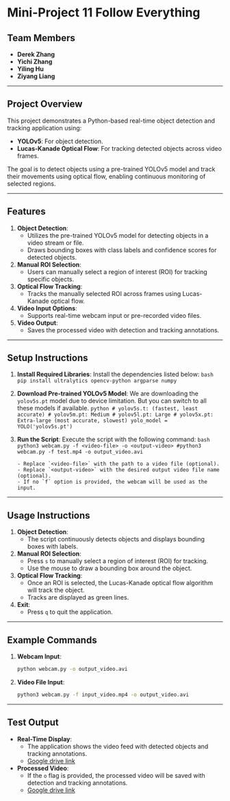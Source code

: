 # Mini-Project 11 Follow Everything

## Team Members

- **Derek Zhang**
- **Yichi Zhang**
- **Yiling Hu**
- **Ziyang Liang**

---

## **Project Overview**

This project demonstrates a Python-based real-time object detection and tracking application using:

- **YOLOv5**: For object detection.
- **Lucas-Kanade Optical Flow**: For tracking detected objects across video frames.

The goal is to detect objects using a pre-trained YOLOv5 model and track their movements using optical flow, enabling continuous monitoring of selected regions.

---

## **Features**

1. **Object Detection**:
   - Utilizes the pre-trained YOLOv5 model for detecting objects in a video stream or file.
   - Draws bounding boxes with class labels and confidence scores for detected objects.
2. **Manual ROI Selection**:
   - Users can manually select a region of interest (ROI) for tracking specific objects.
3. **Optical Flow Tracking**:
   - Tracks the manually selected ROI across frames using Lucas-Kanade optical flow.
4. **Video Input Options**:
   - Supports real-time webcam input or pre-recorded video files.
5. **Video Output**:
   - Saves the processed video with detection and tracking annotations.

---

## **Setup Instructions**

1.  **Install Required Libraries**:
    Install the dependencies listed below:
        ```bash
        pip install ultralytics opencv-python argparse numpy
        ```
2.  **Download Pre-trained YOLOv5 Model**:
    We are downloading the `yolov5s.pt` model due to device limitation. But you can switch to all these models if available.
        ```python
        # yolov5s.t: (fastest, least accurate)
        # yolov5m.pt: Medium
        # yolov5l.pt: Large
        # yolov5x.pt: Extra-large (most accurate, slowest)
        yolo_model = YOLO('yolov5s.pt')
        ```
3.  **Run the Script**:
    Execute the script with the following command:
        ```bash
        python3 webcam.py -f <video-file> -o <output-video>
        #python3 webcam.py -f test.mp4 -o output_video.avi
        ```

        - Replace `<video-file>` with the path to a video file (optional).
        - Replace `<output-video>` with the desired output video file name (optional).
        - If no `f` option is provided, the webcam will be used as the input.

---

## **Usage Instructions**

1. **Object Detection**:
   - The script continuously detects objects and displays bounding boxes with labels.
2. **Manual ROI Selection**:
   - Press `s` to manually select a region of interest (ROI) for tracking.
   - Use the mouse to draw a bounding box around the object.
3. **Optical Flow Tracking**:
   - Once an ROI is selected, the Lucas-Kanade optical flow algorithm will track the object.
   - Tracks are displayed as green lines.
4. **Exit**:
   - Press `q` to quit the application.

---

## **Example Commands**

1. **Webcam Input**:

   ```bash
   python webcam.py -o output_video.avi
   ```

2. **Video File Input**:

   ```bash
   python3 webcam.py -f input_video.mp4 -o output_video.avi
   ```

---

## **Test Output**

- **Real-Time Display**:
  - The application shows the video feed with detected objects and tracking annotations.
  - [Google drive link](#)
- **Processed Video**:
  - If the `o` flag is provided, the processed video will be saved with detection and tracking annotations.
  - [Google drive link](#)
